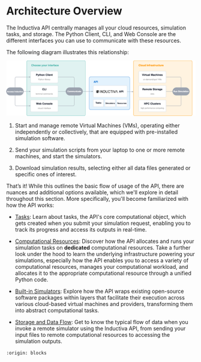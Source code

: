 # Architecture Overview

The Inductiva API centrally manages all your cloud resources, simulation tasks, and storage. The Python Client, CLI, and Web Console are the different interfaces you can use to communicate with these resources.

The following diagram illustrates this relationship:

![Building Blocks](../_static/building_blocks.png)

1. Start and manage remote Virtual Machines (VMs), operating either independently
or collectively, that are equipped with pre-installed simulation software.

2. Send your simulation scripts from your laptop to one or more remote machines,
and start the simulators.

3. Download simulation results, selecting either all data files generated or
specific ones of interest.

That’s it! While this outlines the basic flow of usage of the API, there are
nuances and additional options available, which we'll explore in detail throughout
this section. More specifically, you'll become familiarized with how the API
works:

- <a href="https://inductiva.ai/guides/how-it-works/tasks/index">Tasks</a>: 
Learn about tasks, the API's core computational object, which
gets created when you submit your simulation request, enabling you to track its
progress and access its outputs in real-time.

- <a href="https://inductiva.ai/guides/how-it-works/machines/index">Computational Resources</a>: 
Discover how the API allocates and runs your simulation tasks on **dedicated** computational resources.
Take a further look under the hood to learn the underlying infrastructure powering your simulations,
especially how the API enables you to access a variety of computational resources,
manages your computational workload, and allocates it to the appropriate computational
resource through a unified Python code.

- [Built-in Simulators](./configuring-simulators.md): Explore how the API
wraps existing open-source software packages within layers that facilitate their
execution across various cloud-based virtual machines and providers, transforming
them into abstract computational tasks.

- <a href="https://inductiva.ai/guides/how-it-works/cloud-storage">Storage and Data Flow</a>: 
Get to know the typical flow of data when you invoke a remote simulator using the Inductiva API, 
from sending your input files to remote computational resources to accessing the simulation outputs.


```{banner}
:origin: blocks
```